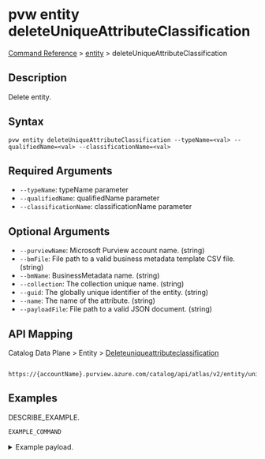 # pvw entity deleteUniqueAttributeClassification
[Command Reference](../../../README.md#command-reference) > [entity](./main.md) > deleteUniqueAttributeClassification

## Description
Delete entity.

## Syntax
```
pvw entity deleteUniqueAttributeClassification --typeName=<val> --qualifiedName=<val> --classificationName=<val>
```

## Required Arguments
- `--typeName`: typeName parameter
- `--qualifiedName`: qualifiedName parameter
- `--classificationName`: classificationName parameter

## Optional Arguments
- `--purviewName`: Microsoft Purview account name. (string)
- `--bmFile`: File path to a valid business metadata template CSV file. (string)
- `--bmName`: BusinessMetadata name. (string)
- `--collection`: The collection unique name. (string)
- `--guid`: The globally unique identifier of the entity. (string)
- `--name`: The name of the attribute. (string)
- `--payloadFile`: File path to a valid JSON document. (string)

## API Mapping
Catalog Data Plane > Entity > [Deleteuniqueattributeclassification]()
```
 https://{accountName}.purview.azure.com/catalog/api/atlas/v2/entity/uniqueAttribute
```

## Examples
DESCRIBE_EXAMPLE.
```powershell
EXAMPLE_COMMAND
```
<details><summary>Example payload.</summary>
<p>

```json
PASTE_JSON_HERE
```
</p>
</details>